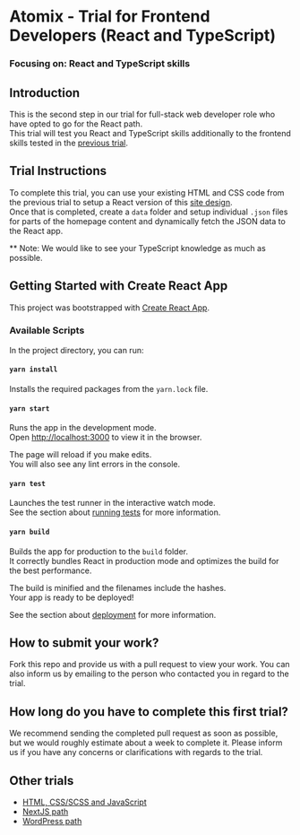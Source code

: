 # Atomix - Trial for Frontend Developers (React and TypeScript)
### Focusing on: React and TypeScript skills

## Introduction
This is the second step in our trial for full-stack web developer role who have opted to go for the React path.\
This trial will test you React and TypeScript skills additionally to the frontend skills tested in the [previous trial](https://github.com/atomixdesign/candidate-project-html-css).

## Trial Instructions
To complete this trial, you can use your existing HTML and CSS code from the previous trial to setup a React version of this [site design](https://xd.adobe.com/view/9b96df8b-7468-4806-9b66-1a0cd6e30fa4-cec5/). \
Once that is completed, create a `data` folder and setup individual `.json` files for parts of the homepage content and dynamically fetch the JSON data to the React app.

** Note: We would like to see your TypeScript knowledge as much as possible.

## Getting Started with Create React App

This project was bootstrapped with [Create React App](https://github.com/facebook/create-react-app).

### Available Scripts

In the project directory, you can run:

#### `yarn install`

Installs the required packages from the `yarn.lock` file.

#### `yarn start`

Runs the app in the development mode.\
Open [http://localhost:3000](http://localhost:3000) to view it in the browser.

The page will reload if you make edits.\
You will also see any lint errors in the console.

#### `yarn test`

Launches the test runner in the interactive watch mode.\
See the section about [running tests](https://facebook.github.io/create-react-app/docs/running-tests) for more information.

#### `yarn build`

Builds the app for production to the `build` folder.\
It correctly bundles React in production mode and optimizes the build for the best performance.

The build is minified and the filenames include the hashes.\
Your app is ready to be deployed!

See the section about [deployment](https://facebook.github.io/create-react-app/docs/deployment) for more information.

## How to submit your work?
Fork this repo and provide us with a pull request to view your work. You can also inform us by emailing to the person who contacted you in regard to the trial.

## How long do you have to complete this first trial?
We recommend sending the completed pull request as soon as possible, but we would roughly estimate about a week to complete it. Please inform us if you have any concerns or clarifications with regards to the trial.

## Other trials
- [HTML, CSS/SCSS and JavaScript](https://github.com/atomixdesign/candidate-project-html-css)
- [NextJS path](https://github.com/atomixdesign/candidate-project-next)
- [WordPress path](https://github.com/atomixdesign/candidate-project-wordpress)
